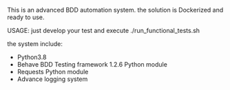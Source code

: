 This is an advanced BDD automation system.
the solution is Dockerized and ready to use.

USAGE: 
just develop your test and execute
./run_functional_tests.sh 

the system include: 
- Python3.8
- Behave BDD Testing framework 1.2.6  Python module
- Requests Python module 
- Advance logging system
